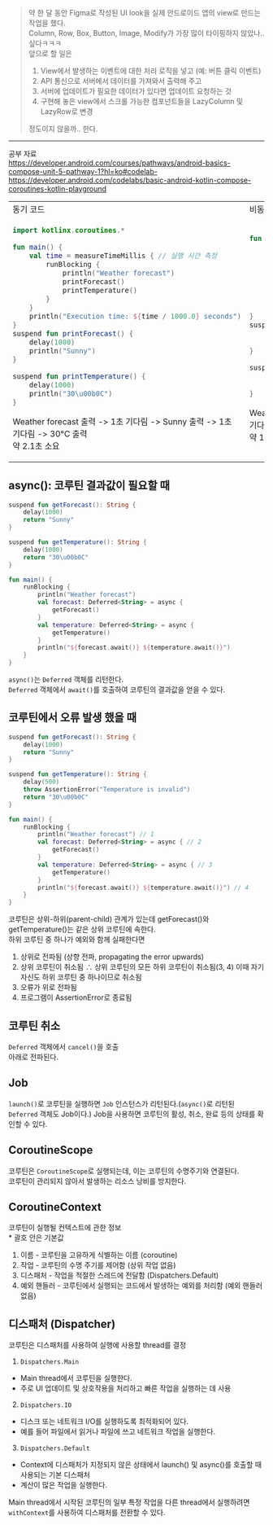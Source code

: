 > 약 한 달 동안 Figma로 작성된 UI look을 실제 안드로이드 앱의 view로 만드는 작업을 했다.  
> Column, Row, Box, Button, Image, Modify가 가장 많이 타이핑하지 않았나.. 싶다ㅋㅋㅋ  
> 앞으로 할 일은  
> 1. View에서 발생하는 이벤트에 대한 처리 로직을 넣고 (예: 버튼 클릭 이벤트)
> 2. API 통신으로 서버에서 데이터를 가져와서 출력해 주고
> 3. 서버에 업데이트가 필요한 데이터가 있다면 업데이트 요청하는 것   
> 4. 구현해 놓은 view에서 스크롤 가능한 컴포넌트들을 LazyColumn 및 LazyRow로 변경  
>
> 정도이지 않을까.. 한다.
---------
공부 자료  
https://developer.android.com/courses/pathways/android-basics-compose-unit-5-pathway-1?hl=ko#codelab-https://developer.android.com/codelabs/basic-android-kotlin-compose-coroutines-kotlin-playground

<table>
   <tr>
       <td>동기 코드</td>
       <td>비동기 코드</td>
   </tr>
   <tr>
<td>

```kotlin
import kotlinx.coroutines.*

fun main() {
    val time = measureTimeMillis { // 실행 시간 측정
        runBlocking {
            println("Weather forecast")
            printForecast()
            printTemperature()
        }
    }
    println("Execution time: ${time / 1000.0} seconds")
}
suspend fun printForecast() {
    delay(1000)
    println("Sunny")
}

suspend fun printTemperature() {
    delay(1000)
    println("30\u00b0C")
} 
```
Weather forecast 출력 -> 1초 기다림 -> Sunny 출력 -> 1초 기다림 -> 30°C 출력  
약 2.1초 소요

</td>
<td>

```kotlin
fun main() {
    val time = measureTimeMillis { // 실행 시간 측정
        runBlocking {
            println("Weather forecast")
            launch { printForecast() }
            launch { printTemperature() }
        }
    }
    println("Execution time: ${time / 1000.0} seconds")
}
suspend fun printForecast() {
    delay(1000)
    println("Sunny")
}

suspend fun printTemperature() {
    delay(1000)
    println("30\u00b0C")
} 
```
Weather forecast 출력 -> 1초 기다림 -> Sunny 출력
                     -> 1초 기다림 -> 30°C 출력  
약 1.1초 소요
</td>
</tr>
</table>


## async(): 코루틴 결과값이 필요할 때
```kotlin
suspend fun getForecast(): String {
    delay(1000)
    return "Sunny"
}

suspend fun getTemperature(): String {
    delay(1000)
    return "30\u00b0C"
}

fun main() {
    runBlocking {
        println("Weather forecast")
        val forecast: Deferred<String> = async {
            getForecast()
        }
        val temperature: Deferred<String> = async {
            getTemperature()
        }
        println("${forecast.await()} ${temperature.await()}")
    }
}
```
`async()`는 `Deferred` 객체를 리턴한다.  
`Deferred` 객체에서 `await()`를 호출하여 코루틴의 결과값을 얻을 수 있다.  

## 코루틴에서 오류 발생 했을 때
```kotlin
suspend fun getForecast(): String {
    delay(1000)
    return "Sunny"
}

suspend fun getTemperature(): String {
    delay(500)
    throw AssertionError("Temperature is invalid")
    return "30\u00b0C"
}

fun main() {
    runBlocking {
        println("Weather forecast") // 1
        val forecast: Deferred<String> = async { // 2
            getForecast()
        }
        val temperature: Deferred<String> = async { // 3
            getTemperature()
        }
        println("${forecast.await()} ${temperature.await()}") // 4
    }
}
```
코루틴은 상위-하위(parent-child) 관계가 있는데 getForecast()와 getTemperature()는 같은 상위 코루틴에 속한다.  
하위 코루틴 중 하나가 예외와 함께 실패한다면
 1. 상위로 전파됨 (상향 전파, propagating the error upwards)
 2. 상위 코루틴이 취소됨 ∴ 상위 코루틴의 모든 하위 코루틴이 취소됨(3, 4)
  이때 자기 자신도 하위 코루틴 중 하나이므로 취소됨
 3. 오류가 위로 전파됨
 4. 프로그램이 AssertionError로 종료됨

## 코루틴 취소
`Deferred` 객체에서 `cancel()`을 호출  
아래로 전파된다.  



## Job
`launch()`로 코루틴을 실행하면 `Job` 인스턴스가 리턴된다.(`async()`로 리턴된 `Deferred` 객체도 Job이다.)
Job을 사용하면 코루틴의 활성, 취소, 완료 등의 상태를 확인할 수 있다.  

## CoroutineScope
코루틴은 `CoroutineScope`로 실행되는데, 이는 코루틴의 수명주기와 연결된다.  
코루틴이 관리되지 않아서 발생하는 리소스 낭비를 방지한다.  

## CoroutineContext
코루틴이 실행될 컨텍스트에 관한 정보  
\* 괄호 안은 기본값
1) 이름 - 코루틴을 고유하게 식별하는 이름 (coroutine)
2) 작업 - 코루틴의 수명 주기를 제어함 (상위 작업 없음)
3) 디스패처 - 작업을 적절한 스레드에 전달함 (Dispatchers.Default)
4) 예외 핸들러 - 코루틴에서 실행되는 코드에서 발생하는 예외를 처리함 (예외 핸들러 없음)

## 디스패처 (Dispatcher)
코루틴은 디스패처를 사용하여 실행에 사용할 thread를 결정

1. `Dispatchers.Main`
- Main thread에서 코루틴을 실행한다.
- 주로 UI 업데이트 및 상호작용을 처리하고 빠른 작업을 실행하는 데 사용
2. `Dispatchers.IO`
- 디스크 또는 네트워크 I/O를 실행하도록 최적화되어 있다.
- 예를 들어 파일에서 읽거나 파일에 쓰고 네트워크 작업을 실행한다.
3. `Dispatchers.Default`
- Context에 디스패처가 지정되지 않은 상태에서 launch() 및 async()를 호출할 때 사용되는 기본 디스패처
- 계산이 많은 작업을 실행한다.

Main thread에서 시작된 코루틴의 일부 특정 작업을 다른 thread에서 실행하려면  
`withContext`를 사용하여 디스패처를 전환할 수 있다.